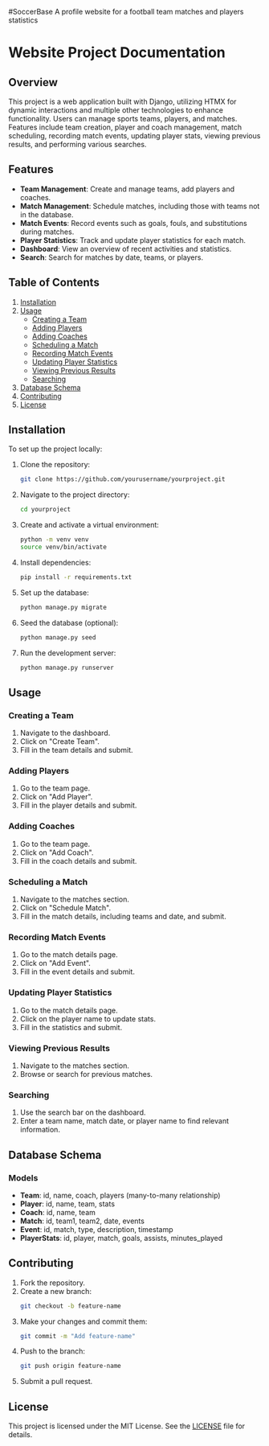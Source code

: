 #SoccerBase
A profile website for a football team matches and players statistics
# Website Project Documentation

## Overview

This project is a web application built with Django, utilizing HTMX for dynamic interactions and multiple other technologies to enhance functionality. Users can manage sports teams, players, and matches. Features include team creation, player and coach management, match scheduling, recording match events, updating player stats, viewing previous results, and performing various searches.

## Features

- **Team Management**: Create and manage teams, add players and coaches.
- **Match Management**: Schedule matches, including those with teams not in the database.
- **Match Events**: Record events such as goals, fouls, and substitutions during matches.
- **Player Statistics**: Track and update player statistics for each match.
- **Dashboard**: View an overview of recent activities and statistics.
- **Search**: Search for matches by date, teams, or players.

## Table of Contents

1. [Installation](#installation)
2. [Usage](#usage)
   - [Creating a Team](#creating-a-team)
   - [Adding Players](#adding-players)
   - [Adding Coaches](#adding-coaches)
   - [Scheduling a Match](#scheduling-a-match)
   - [Recording Match Events](#recording-match-events)
   - [Updating Player Statistics](#updating-player-statistics)
   - [Viewing Previous Results](#viewing-previous-results)
   - [Searching](#searching)
3. [Database Schema](#database-schema)
4. [Contributing](#contributing)
5. [License](#license)

## Installation

To set up the project locally:

1. Clone the repository:
   ```sh
   git clone https://github.com/yourusername/yourproject.git
   ```
2. Navigate to the project directory:
   ```sh
   cd yourproject
   ```
3. Create and activate a virtual environment:
   ```sh
   python -m venv venv
   source venv/bin/activate
   ```
4. Install dependencies:
   ```sh
   pip install -r requirements.txt
   ```
5. Set up the database:
   ```sh
   python manage.py migrate
   ```
6. Seed the database (optional):
   ```sh
   python manage.py seed
   ```
7. Run the development server:
   ```sh
   python manage.py runserver
   ```

## Usage

### Creating a Team
1. Navigate to the dashboard.
2. Click on "Create Team".
3. Fill in the team details and submit.

### Adding Players
1. Go to the team page.
2. Click on "Add Player".
3. Fill in the player details and submit.

### Adding Coaches
1. Go to the team page.
2. Click on "Add Coach".
3. Fill in the coach details and submit.

### Scheduling a Match
1. Navigate to the matches section.
2. Click on "Schedule Match".
3. Fill in the match details, including teams and date, and submit.

### Recording Match Events
1. Go to the match details page.
2. Click on "Add Event".
3. Fill in the event details and submit.

### Updating Player Statistics
1. Go to the match details page.
2. Click on the player name to update stats.
3. Fill in the statistics and submit.

### Viewing Previous Results
1. Navigate to the matches section.
2. Browse or search for previous matches.

### Searching
1. Use the search bar on the dashboard.
2. Enter a team name, match date, or player name to find relevant information.

## Database Schema

### Models
- **Team**: id, name, coach, players (many-to-many relationship)
- **Player**: id, name, team, stats
- **Coach**: id, name, team
- **Match**: id, team1, team2, date, events
- **Event**: id, match, type, description, timestamp
- **PlayerStats**: id, player, match, goals, assists, minutes_played

## Contributing

1. Fork the repository.
2. Create a new branch:
   ```sh
   git checkout -b feature-name
   ```
3. Make your changes and commit them:
   ```sh
   git commit -m "Add feature-name"
   ```
4. Push to the branch:
   ```sh
   git push origin feature-name
   ```
5. Submit a pull request.

## License

This project is licensed under the MIT License. See the [LICENSE](LICENSE) file for details.
